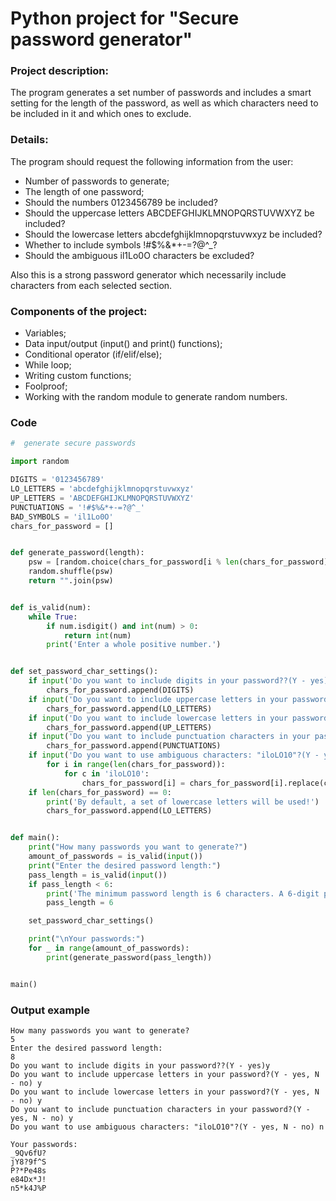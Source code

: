 # Python project for "Secure password generator"

### Project description: 
The program generates a set number of passwords and includes a smart setting for the length of the password, as well as which characters need to be included in it and which ones to exclude.

### Details:
The program should request the following information from the user:
- Number of passwords to generate;
- The length of one password;
- Should the numbers 0123456789 be included?
- Should the uppercase letters ABCDEFGHIJKLMNOPQRSTUVWXYZ be included?
- Should the lowercase letters abcdefghijklmnopqrstuvwxyz be included?
- Whether to include symbols !#$%&*+-=?@^_?
- Should the ambiguous il1Lo0O characters be excluded?

Also this is a strong password generator which necessarily include characters from each selected section.

### Components of the project:

- Variables;
- Data input/output (input() and print() functions);
- Conditional operator (if/elif/else);
- While loop;
- Writing custom functions;
- Foolproof;
- Working with the random module to generate random numbers.

### Code 
```python
#  generate secure passwords

import random

DIGITS = '0123456789'
LO_LETTERS = 'abcdefghijklmnopqrstuvwxyz'
UP_LETTERS = 'ABCDEFGHIJKLMNOPQRSTUVWXYZ'
PUNCTUATIONS = '!#$%&*+-=?@^_'
BAD_SYMBOLS = 'il1Lo0O'
chars_for_password = []


def generate_password(length):
    psw = [random.choice(chars_for_password[i % len(chars_for_password)]) for i in range(length)]
    random.shuffle(psw)
    return "".join(psw)


def is_valid(num):
    while True:
        if num.isdigit() and int(num) > 0:
            return int(num)
        print('Enter a whole positive number.')


def set_password_char_settings():
    if input('Do you want to include digits in your password??(Y - yes)').lower() == 'y':
        chars_for_password.append(DIGITS)
    if input('Do you want to include uppercase letters in your password?(Y - yes, N - no) ').lower() == 'y':
        chars_for_password.append(LO_LETTERS)
    if input('Do you want to include lowercase letters in your password?(Y - yes, N - no) ').lower() == 'y':
        chars_for_password.append(UP_LETTERS)
    if input('Do you want to include punctuation characters in your password?(Y - yes, N - no) ').lower() == 'y':
        chars_for_password.append(PUNCTUATIONS)
    if input('Do you want to use ambiguous characters: "iloLO10"?(Y - yes, N - no) ').lower() == 'n':
        for i in range(len(chars_for_password)):
            for c in 'iloLO10':
                chars_for_password[i] = chars_for_password[i].replace(c, '')
    if len(chars_for_password) == 0:
        print('By default, a set of lowercase letters will be used!')
        chars_for_password.append(LO_LETTERS)


def main():
    print("How many passwords you want to generate?")
    amount_of_passwords = is_valid(input())
    print("Enter the desired password length:")
    pass_length = is_valid(input())
    if pass_length < 6:
        print('The minimum password length is 6 characters. A 6-digit password will be generated')
        pass_length = 6

    set_password_char_settings()

    print("\nYour passwords:")
    for _ in range(amount_of_passwords):
        print(generate_password(pass_length))


main()

```

### Output example
```
How many passwords you want to generate?
5
Enter the desired password length:
8
Do you want to include digits in your password??(Y - yes)y
Do you want to include uppercase letters in your password?(Y - yes, N - no) y
Do you want to include lowercase letters in your password?(Y - yes, N - no) y
Do you want to include punctuation characters in your password?(Y - yes, N - no) y
Do you want to use ambiguous characters: "iloLO10"?(Y - yes, N - no) n

Your passwords:
_9Qv6fU?
jY8?9f^S
P?*Pe48s
e84Dx*J!
n5*k4J%P
```
